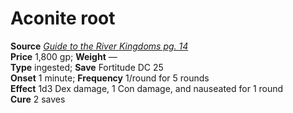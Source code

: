 # Aconite root

**Source** [_Guide to the River Kingdoms pg. 14_](http://paizo.com/store/downloads/pathfinder/pathfinderChronicles/pathfinderRPG/v5748btpy8d50)  
**Price** 1,800 gp; **Weight** —  
**Type** ingested; **Save** Fortitude DC 25  
**Onset** 1 minute; **Frequency** 1/round for 5 rounds  
**Effect** 1d3 Dex damage, 1 Con damage, and nauseated for 1 round  
**Cure** 2 saves 